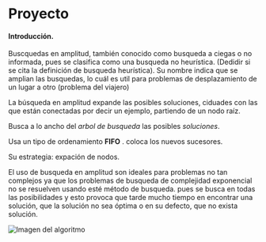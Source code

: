 # Proyecto
#### Introducción.
Buscquedas en amplitud, también conocido como busqueda a ciegas o no informada, pues se clasifica como una busqueda no heurística. (Dedidir si se cita la definición de busqueda heurística).
Su nombre indica que se amplian las busquedas, lo cuál es util para problemas de desplazamiento de un lugar a otro (problema del viajero) 

La búsqueda en amplitud expande las posibles soluciones, ciduades con las que están conectadas por decir un ejemplo, partiendo de un nodo raíz.

Busca a lo ancho del _arbol de busqueda_ las posibles _soluciones_.

Usa un tipo de ordenamiento **FIFO** . coloca los nuevos sucesores.

Su estrategia: expación de nodos. 

El uso de busqueda en amplitud son ideales para problemas no tan complejos ya que los problemas de busqueda de complejidad exponencial no se resuelven usando esté método de busqueda.
pues se busca en todas las posibilidades y esto provoca que tarde mucho tiempo en encontrar una solución, que la solución no sea óptima o en su defecto, que no exista solución.

![Imagen del algoritmo](file:///home/paty/Descargas/algoritmo.png)

